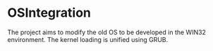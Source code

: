 # OSIntegration
The project aims to modify the old OS to be developed in the WIN32 environment. The kernel loading is unified using GRUB.
